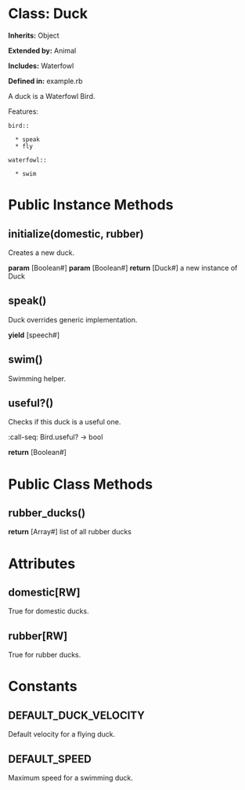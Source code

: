 # Class: Duck
**Inherits:** Object
  
**Extended by:** Animal
    
**Includes:** Waterfowl
  
**Defined in:** example.rb

A duck is a Waterfowl Bird.

Features:

    bird::

      * speak
      * fly

    waterfowl::

      * swim

# Public Instance Methods
## initialize(domestic, rubber) [](#method-i-initialize)
Creates a new duck.

**param** [Boolean#] 
**param** [Boolean#] 
**return** [Duck#] a new instance of Duck
## speak() [](#method-i-speak)
Duck overrides generic implementation.

**yield** [speech#] 
## swim() [](#method-i-swim)
Swimming helper.

## useful?() [](#method-i-useful?)
Checks if this duck is a useful one.

:call-seq:
    Bird.useful? -> bool

**return** [Boolean#] 

# Public Class Methods
## rubber_ducks() [](#method-c-rubber_ducks)
**return** [Array<Duck>#] list of all rubber ducks

# Attributes
## domestic[RW] [](#attribute-i-domestic)
True for domestic ducks.

## rubber[RW] [](#attribute-i-rubber)
True for rubber ducks.


# Constants
## DEFAULT_DUCK_VELOCITY [](#constant-DEFAULT_DUCK_VELOCITY)
Default velocity for a flying duck.


## DEFAULT_SPEED [](#constant-DEFAULT_SPEED)
Maximum speed for a swimming duck.


